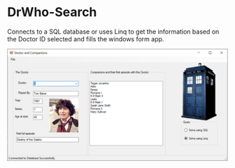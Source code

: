 # DrWho-Search
Connects to a SQL database or uses Linq to get the information based on the Doctor ID selected and fills the windows form app.


![](example_drwho.png)
